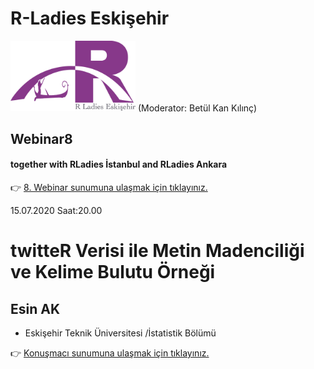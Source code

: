 # R-Ladies Eskişehir 

<img src="https://github.com/bkanx/R-Ladies-EskisehR-Stickers/blob/master/Init.png" width="200"> (Moderator: Betül Kan Kılınç)


## Webinar8

#### together with RLadies İstanbul and RLadies Ankara

:point_right:   [8. Webinar sunumuna ulaşmak için tıklayınız.](https://bkanx.github.io/RLadiesEskisehir-Webinar8/)



15.07.2020 Saat:20.00

# twitteR Verisi ile Metin Madenciliği ve Kelime Bulutu Örneği

## Esin AK

  
  - Eskişehir Teknik Üniversitesi /İstatistik Bölümü

 :point_right: [Konuşmacı sunumuna ulaşmak için tıklayınız.](https://rpubs.com/esinwhite/Webinar-8)
